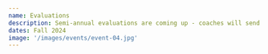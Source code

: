 ```yaml
---
name: Evaluations
description: Semi-annual evaluations are coming up - coaches will send progress reports home with your child. Let's see how much you've improved!
dates: Fall 2024
image: '/images/events/event-04.jpg'
---
```

